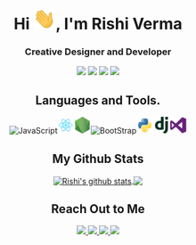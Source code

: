   <body>
    <!--Heading-->
    <h1 align="center">
      Hi
      <img
        src="https://raw.githubusercontent.com/ABSphreak/ABSphreak/master/gifs/Hi.gif"
        width="40px"
      />, I'm Rishi Verma
    </h1>
    <h3 align="center">Creative Designer and Developer</h3>
    <!--Visiters and followers-->
    <p align="center">
      <img
        src="https://visitor-badge.glitch.me/badge?page_id=thecoderishi.thecoderishi"
      />
      <img
        src="https://img.shields.io/github/followers/thecoderishi?style=plastic"
      />
      <img
        src="https://badges.pufler.dev/repos/thecoderishi"
      />
      <img
        src="https://badges.pufler.dev/commits/monthly/thecoderishi"
      />
    </p>
    <!--Language-->
    <h2 align="center">Languages and Tools.</h2>
    <p align="center">
     <p align="center">
         <img
          height="30"
          title="JavaScript"
          src="https://raw.githubusercontent.com/jmnote/z-icons/master/svg/javascript.svg"
      /><img
          height="30"
          title="ReactJS"
          src="https://raw.githubusercontent.com/github/explore/80688e429a7d4ef2fca1e82350fe8e3517d3494d/topics/react/react.png"
      /><img
          height="30"
          title="NodeJS"
          src="https://raw.githubusercontent.com/github/explore/80688e429a7d4ef2fca1e82350fe8e3517d3494d/topics/nodejs/nodejs.png"
      /><img
          height="30"
          title="BootStrap"
          src="https://raw.githubusercontent.com/jmnote/z-icons/master/svg/bootstrap.svg"
      /><img
          height="30"
          title="Python"
          src="https://raw.githubusercontent.com/devicons/devicon/c7d326b6009e60442abc35fa45706d6f30ee4c8e/icons/python/python-original.svg"
      /><img
          height="30"
          title="django"
          src="https://raw.githubusercontent.com/devicons/devicon/c7d326b6009e60442abc35fa45706d6f30ee4c8e/icons/django/django-plain.svg"
      /><img
          height="30"
          title="VS-Code"
          src="https://raw.githubusercontent.com/devicons/devicon/c7d326b6009e60442abc35fa45706d6f30ee4c8e/icons/visualstudio/visualstudio-plain.svg"
      />
    </p>
    </p>
    <!--Github Stats-->
    <h2 align="center">My Github Stats</h2>
    <p align="center">
      <a href="https://github.com/thecoderishi/github-readme-stats">
        <img
          align="center"
          src="https://github-readme-stats.vercel.app/api?username=thecoderishi&include_all_commits=true&theme=dark&count_private=true&custom_title=thecoderishi's Github Stats"
          alt="Rishi's github stats"
        />
      </a>
      <a href="https://github.com/thecoderishi/github-readme-stats">
        <img
          align="center"
          src="https://github-readme-stats.vercel.app/api/top-langs/?username=thecoderishi&layout=compact&theme=radical"
        />
      </a>
    </p>
    <!--Social Medias-->
    <h2 align="center">Reach Out to Me</h2>
    <p align="center">
      <a href="https://www.linkedin.com/in/thecoderishi" title="LinkedIn">
        <img
          height="30px"
          src="https://www.flaticon.com/svg/vstatic/svg/174/174857.svg?token=exp=1618819777~hmac=765db6f06cc469ff05a7aedb44fc7e8a"
        />
      </a>
      <a href="https://twitter.com/thecoderishi" title="Twitter">
        <img
          margin-right="5px"
          height="30px"
          src="https://www.flaticon.com/svg/vstatic/svg/1409/1409937.svg?token=exp=1618819750~hmac=353dd257b39ed87aaf1835fca895488d"
        />
      </a>
      <a href="https://instagram.com/versionzer0" title="Instagram">
        <img
          height="30px"
          src="https://www.flaticon.com/svg/vstatic/svg/2111/2111463.svg?token=exp=1618819621~hmac=c68d21502e5d81c3a9d497d7af2944d6"
        />
      </a>
      <a href="mailto:rishirverma512@gmail.com" title="Gmail">
        <img
          height="30px"
          src="https://www.flaticon.com/svg/vstatic/svg/732/732200.svg?token=exp=1618820086~hmac=f2ac152dc52bf06889b4f0200f15791f"
        />
      </a>
    </p>
